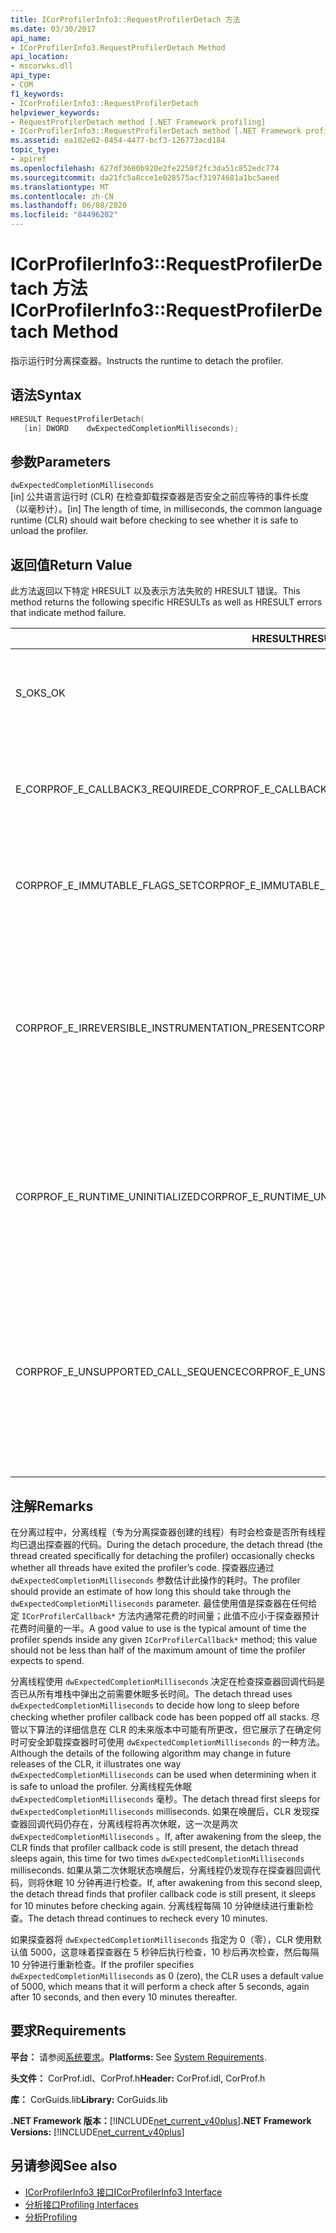 ```yaml
---
title: ICorProfilerInfo3::RequestProfilerDetach 方法
ms.date: 03/30/2017
api_name:
- ICorProfilerInfo3.RequestProfilerDetach Method
api_location:
- mscorwks.dll
api_type:
- COM
f1_keywords:
- ICorProfilerInfo3::RequestProfilerDetach
helpviewer_keywords:
- RequestProfilerDetach method [.NET Framework profiling]
- ICorProfilerInfo3::RequestProfilerDetach method [.NET Framework profiling]
ms.assetid: ea102e62-0454-4477-bcf3-126773acd184
topic_type:
- apiref
ms.openlocfilehash: 627df3600b920e2fe2250f2fc3da51c852edc774
ms.sourcegitcommit: da21fc5a8cce1e028575acf31974681a1bc5aeed
ms.translationtype: MT
ms.contentlocale: zh-CN
ms.lasthandoff: 06/08/2020
ms.locfileid: "84496202"
---
```

# <a name="icorprofilerinfo3requestprofilerdetach-method"></a><span data-ttu-id="30866-102">ICorProfilerInfo3::RequestProfilerDetach 方法</span><span class="sxs-lookup"><span data-stu-id="30866-102">ICorProfilerInfo3::RequestProfilerDetach Method</span></span>
<span data-ttu-id="30866-103">指示运行时分离探查器。</span><span class="sxs-lookup"><span data-stu-id="30866-103">Instructs the runtime to detach the profiler.</span></span>  
  
## <a name="syntax"></a><span data-ttu-id="30866-104">语法</span><span class="sxs-lookup"><span data-stu-id="30866-104">Syntax</span></span>  
  
```cpp  
HRESULT RequestProfilerDetach(  
   [in] DWORD    dwExpectedCompletionMilliseconds);  
```  
  
## <a name="parameters"></a><span data-ttu-id="30866-105">参数</span><span class="sxs-lookup"><span data-stu-id="30866-105">Parameters</span></span>  
 `dwExpectedCompletionMilliseconds`  
 <span data-ttu-id="30866-106">[in] 公共语言运行时 (CLR) 在检查卸载探查器是否安全之前应等待的事件长度（以毫秒计）。</span><span class="sxs-lookup"><span data-stu-id="30866-106">[in] The length of time, in milliseconds, the common language runtime (CLR) should wait before checking to see whether it is safe to unload the profiler.</span></span>  
  
## <a name="return-value"></a><span data-ttu-id="30866-107">返回值</span><span class="sxs-lookup"><span data-stu-id="30866-107">Return Value</span></span>  
 <span data-ttu-id="30866-108">此方法返回以下特定 HRESULT 以及表示方法失败的 HRESULT 错误。</span><span class="sxs-lookup"><span data-stu-id="30866-108">This method returns the following specific HRESULTs as well as HRESULT errors that indicate method failure.</span></span>  
  
|<span data-ttu-id="30866-109">HRESULT</span><span class="sxs-lookup"><span data-stu-id="30866-109">HRESULT</span></span>|<span data-ttu-id="30866-110">说明</span><span class="sxs-lookup"><span data-stu-id="30866-110">Description</span></span>|  
|-------------|-----------------|  
|<span data-ttu-id="30866-111">S_OK</span><span class="sxs-lookup"><span data-stu-id="30866-111">S_OK</span></span>|<span data-ttu-id="30866-112">分离请求有效，且分离过程现在另一线程上继续执行。</span><span class="sxs-lookup"><span data-stu-id="30866-112">The detach request is valid, and the detach procedure is now continuing on another thread.</span></span> <span data-ttu-id="30866-113">完全分离后，将发出 `ProfilerDetachSucceeded` 事件。</span><span class="sxs-lookup"><span data-stu-id="30866-113">When the detach is fully complete, a `ProfilerDetachSucceeded` event is issued.</span></span>|  
|<span data-ttu-id="30866-114">E_CORPROF_E_CALLBACK3_REQUIRED</span><span class="sxs-lookup"><span data-stu-id="30866-114">E_CORPROF_E_CALLBACK3_REQUIRED</span></span>|<span data-ttu-id="30866-115">探查器未能通过[ICorProfilerCallback3](icorprofilercallback3-interface.md)接口的[IUnknown：： QueryInterface](/windows/win32/api/unknwn/nf-unknwn-iunknown-queryinterface(q))尝试，该接口必须实现该接口才能支持分离操作。</span><span class="sxs-lookup"><span data-stu-id="30866-115">The profiler failed an [IUnknown::QueryInterface](/windows/win32/api/unknwn/nf-unknwn-iunknown-queryinterface(q)) attempt for the [ICorProfilerCallback3](icorprofilercallback3-interface.md) interface, which it must implement to support the detach operation.</span></span> <span data-ttu-id="30866-116">尚未尝试分离。</span><span class="sxs-lookup"><span data-stu-id="30866-116">Detach was not attempted.</span></span>|  
|<span data-ttu-id="30866-117">CORPROF_E_IMMUTABLE_FLAGS_SET</span><span class="sxs-lookup"><span data-stu-id="30866-117">CORPROF_E_IMMUTABLE_FLAGS_SET</span></span>|<span data-ttu-id="30866-118">无法进行分离，因为探查器在启动时设置了不可变标志。</span><span class="sxs-lookup"><span data-stu-id="30866-118">Detachment is impossible because the profiler set immutable flags at startup.</span></span> <span data-ttu-id="30866-119">尚未尝试分离；探查器仍处于完全附加状态。</span><span class="sxs-lookup"><span data-stu-id="30866-119">Detachment was not attempted; the profiler is still fully attached.</span></span>|  
|<span data-ttu-id="30866-120">CORPROF_E_IRREVERSIBLE_INSTRUMENTATION_PRESENT</span><span class="sxs-lookup"><span data-stu-id="30866-120">CORPROF_E_IRREVERSIBLE_INSTRUMENTATION_PRESENT</span></span>|<span data-ttu-id="30866-121">分离无法实现，因为探查器使用了检测到的 Microsoft 中间语言（MSIL）代码，或插入了 `enter` / `leave` 挂钩。</span><span class="sxs-lookup"><span data-stu-id="30866-121">Detachment is impossible because the profiler used instrumented Microsoft intermediate language (MSIL) code, or inserted `enter`/`leave` hooks.</span></span> <span data-ttu-id="30866-122">尚未尝试分离；探查器仍处于完全附加状态。</span><span class="sxs-lookup"><span data-stu-id="30866-122">Detachment was not attempted; the profiler is still fully attached.</span></span><br /><br /> <span data-ttu-id="30866-123">**注意**已检测 MSIL 是代码，由探查器使用[SetILFunctionBody](icorprofilerinfo-setilfunctionbody-method.md)方法提供。</span><span class="sxs-lookup"><span data-stu-id="30866-123">**Note** Instrumented MSIL is code is code that is provided by the profiler using the [SetILFunctionBody](icorprofilerinfo-setilfunctionbody-method.md) method.</span></span>|  
|<span data-ttu-id="30866-124">CORPROF_E_RUNTIME_UNINITIALIZED</span><span class="sxs-lookup"><span data-stu-id="30866-124">CORPROF_E_RUNTIME_UNINITIALIZED</span></span>|<span data-ttu-id="30866-125">托管应用程序中的运行时尚未初始化。</span><span class="sxs-lookup"><span data-stu-id="30866-125">The runtime has not been initialized yet in the managed application.</span></span> <span data-ttu-id="30866-126">（也就是说，运行时尚未完全加载。）当在探查器回调的[ICorProfilerCallback：： Initialize](icorprofilercallback-initialize-method.md)方法内请求分离时，可能会返回此错误代码。</span><span class="sxs-lookup"><span data-stu-id="30866-126">(That is, the runtime has not been fully loaded.) This error code may be returned when detachment is requested inside the profiler callback's [ICorProfilerCallback::Initialize](icorprofilercallback-initialize-method.md) method.</span></span>|  
|<span data-ttu-id="30866-127">CORPROF_E_UNSUPPORTED_CALL_SEQUENCE</span><span class="sxs-lookup"><span data-stu-id="30866-127">CORPROF_E_UNSUPPORTED_CALL_SEQUENCE</span></span>|<span data-ttu-id="30866-128">在不支持时调用了 `RequestProfilerDetach`。</span><span class="sxs-lookup"><span data-stu-id="30866-128">`RequestProfilerDetach` was called at an unsupported time.</span></span> <span data-ttu-id="30866-129">如果在托管线程上调用方法，而不是从[ICorProfilerCallback](icorprofilercallback-interface.md) [方法中](icorprofilercallback-interface.md)调用，或者不能容忍垃圾回收，则会发生这种情况。</span><span class="sxs-lookup"><span data-stu-id="30866-129">This occurs if the method is called on a managed thread but not from within an [ICorProfilerCallback](icorprofilercallback-interface.md) method or from within an [ICorProfilerCallback](icorprofilercallback-interface.md) method that cannot tolerate a garbage collection.</span></span> <span data-ttu-id="30866-130">有关详细信息，请参阅[CORPROF_E_UNSUPPORTED_CALL_SEQUENCE HRESULT](corprof-e-unsupported-call-sequence-hresult.md)。</span><span class="sxs-lookup"><span data-stu-id="30866-130">For more information, see [CORPROF_E_UNSUPPORTED_CALL_SEQUENCE HRESULT](corprof-e-unsupported-call-sequence-hresult.md).</span></span>|  
  
## <a name="remarks"></a><span data-ttu-id="30866-131">注解</span><span class="sxs-lookup"><span data-stu-id="30866-131">Remarks</span></span>  
 <span data-ttu-id="30866-132">在分离过程中，分离线程（专为分离探查器创建的线程）有时会检查是否所有线程均已退出探查器的代码。</span><span class="sxs-lookup"><span data-stu-id="30866-132">During the detach procedure, the detach thread (the thread created specifically for detaching the profiler) occasionally checks whether all threads have exited the profiler’s code.</span></span> <span data-ttu-id="30866-133">探查器应通过 `dwExpectedCompletionMilliseconds` 参数估计此操作的耗时。</span><span class="sxs-lookup"><span data-stu-id="30866-133">The profiler should provide an estimate of how long this should take through the `dwExpectedCompletionMilliseconds` parameter.</span></span> <span data-ttu-id="30866-134">最佳使用值是探查器在任何给定 `ICorProfilerCallback*` 方法内通常花费的时间量；此值不应小于探查器预计花费时间量的一半。</span><span class="sxs-lookup"><span data-stu-id="30866-134">A good value to use is the typical amount of time the profiler spends inside any given `ICorProfilerCallback*` method; this value should not be less than half of the maximum amount of time the profiler expects to spend.</span></span>  
  
 <span data-ttu-id="30866-135">分离线程使用 `dwExpectedCompletionMilliseconds` 决定在检查探查器回调代码是否已从所有堆栈中弹出之前需要休眠多长时间。</span><span class="sxs-lookup"><span data-stu-id="30866-135">The detach thread uses `dwExpectedCompletionMilliseconds` to decide how long to sleep before checking whether profiler callback code has been popped off all stacks.</span></span> <span data-ttu-id="30866-136">尽管以下算法的详细信息在 CLR 的未来版本中可能有所更改，但它展示了在确定何时可安全卸载探查器时可使用 `dwExpectedCompletionMilliseconds` 的一种方法。</span><span class="sxs-lookup"><span data-stu-id="30866-136">Although the details of the following algorithm may change in future releases of the CLR, it illustrates one way `dwExpectedCompletionMilliseconds` can be used when determining when it is safe to unload the profiler.</span></span> <span data-ttu-id="30866-137">分离线程先休眠 `dwExpectedCompletionMilliseconds` 毫秒。</span><span class="sxs-lookup"><span data-stu-id="30866-137">The detach thread first sleeps for `dwExpectedCompletionMilliseconds` milliseconds.</span></span> <span data-ttu-id="30866-138">如果在唤醒后，CLR 发现探查器回调代码仍存在，分离线程将再次休眠，这一次是两次 `dwExpectedCompletionMilliseconds` 。</span><span class="sxs-lookup"><span data-stu-id="30866-138">If, after awakening from the sleep, the CLR finds that profiler callback code is still present, the detach thread sleeps again, this time for two times `dwExpectedCompletionMilliseconds` milliseconds.</span></span> <span data-ttu-id="30866-139">如果从第二次休眠状态唤醒后，分离线程仍发现存在探查器回调代码，则将休眠 10 分钟再进行检查。</span><span class="sxs-lookup"><span data-stu-id="30866-139">If, after awakening from this second sleep, the detach thread finds that profiler callback code is still present, it sleeps for 10 minutes before checking again.</span></span> <span data-ttu-id="30866-140">分离线程每隔 10 分钟继续进行重新检查。</span><span class="sxs-lookup"><span data-stu-id="30866-140">The detach thread continues to recheck every 10 minutes.</span></span>  
  
 <span data-ttu-id="30866-141">如果探查器将 `dwExpectedCompletionMilliseconds` 指定为 0（零），CLR 使用默认值 5000，这意味着探查器在 5 秒钟后执行检查，10 秒后再次检查，然后每隔 10 分钟进行重新检查。</span><span class="sxs-lookup"><span data-stu-id="30866-141">If the profiler specifies `dwExpectedCompletionMilliseconds` as 0 (zero), the CLR uses a default value of 5000, which means that it will perform a check after 5 seconds, again after 10 seconds, and then every 10 minutes thereafter.</span></span>  
  
## <a name="requirements"></a><span data-ttu-id="30866-142">要求</span><span class="sxs-lookup"><span data-stu-id="30866-142">Requirements</span></span>  
 <span data-ttu-id="30866-143">**平台：** 请参阅[系统要求](../../get-started/system-requirements.md)。</span><span class="sxs-lookup"><span data-stu-id="30866-143">**Platforms:** See [System Requirements](../../get-started/system-requirements.md).</span></span>  
  
 <span data-ttu-id="30866-144">**头文件：** CorProf.idl、CorProf.h</span><span class="sxs-lookup"><span data-stu-id="30866-144">**Header:** CorProf.idl, CorProf.h</span></span>  
  
 <span data-ttu-id="30866-145">**库：** CorGuids.lib</span><span class="sxs-lookup"><span data-stu-id="30866-145">**Library:** CorGuids.lib</span></span>  
  
 <span data-ttu-id="30866-146">**.NET Framework 版本：**[!INCLUDE[net_current_v40plus](../../../../includes/net-current-v40plus-md.md)]</span><span class="sxs-lookup"><span data-stu-id="30866-146">**.NET Framework Versions:** [!INCLUDE[net_current_v40plus](../../../../includes/net-current-v40plus-md.md)]</span></span>  
  
## <a name="see-also"></a><span data-ttu-id="30866-147">另请参阅</span><span class="sxs-lookup"><span data-stu-id="30866-147">See also</span></span>

- [<span data-ttu-id="30866-148">ICorProfilerInfo3 接口</span><span class="sxs-lookup"><span data-stu-id="30866-148">ICorProfilerInfo3 Interface</span></span>](icorprofilerinfo3-interface.md)
- [<span data-ttu-id="30866-149">分析接口</span><span class="sxs-lookup"><span data-stu-id="30866-149">Profiling Interfaces</span></span>](profiling-interfaces.md)
- [<span data-ttu-id="30866-150">分析</span><span class="sxs-lookup"><span data-stu-id="30866-150">Profiling</span></span>](index.md)
